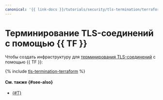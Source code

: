```yaml
---
canonical: '{{ link-docs }}/tutorials/security/tls-termination/terraform'
---
```


# Терминирование TLS-соединений с помощью {{ TF }}

Чтобы создать инфраструктуру для [терминирования TLS-соединений](index.md) c помощью {{ TF }}:

{% include [tls-termination-terraform](../../../_tutorials/security/tls-termination-terraform.md) %}

#### См. также {#see-also}

* [{#T}](console.md)